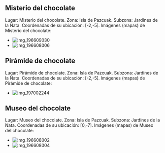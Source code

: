 ## Misterio del chocolate
Lugar: Misterio del chocolate.
Zona: Isla de Pazcuak.
Subzona: Jardines de la Nata.
Coordenadas de su ubicación: [-2,-5].
Imágenes (mapas) de Misterio del chocolate:
- ![img_196609030](https://media.discordapp.net/attachments/1115311447145193482/1115345588834275369/196609030.jpg)
- ![img_196608006](https://media.discordapp.net/attachments/1115311447145193482/1115345582047903837/196608006.jpg)

## Pirámide de chocolate
Lugar: Pirámide de chocolate.
Zona: Isla de Pazcuak.
Subzona: Jardines de la Nata.
Coordenadas de su ubicación: [-2,-5].
Imágenes (mapas) de Pirámide de chocolate:
- ![img_197002244](https://media.discordapp.net/attachments/1115311447145193482/1115345657155289198/197002244.jpg)

## Museo del chocolate
Lugar: Museo del chocolate.
Zona: Isla de Pazcuak.
Subzona: Jardines de la Nata.
Coordenadas de su ubicación: [0,-7].
Imágenes (mapas) de Museo del chocolate:
- ![img_196608002](https://media.discordapp.net/attachments/1115311447145193482/1115345557486055444/196608002.jpg)
- ![img_196608004](https://media.discordapp.net/attachments/1115311447145193482/1115345560203956244/196608004.jpg)